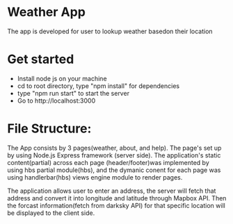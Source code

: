 # Weather App

The app is developed for user to lookup weather basedon their location

# Get started
- Install node js on your machine
- cd to root directory, type "npm install" for dependencies
- type "npm run start" to start the server
- Go to http://localhost:3000

# File Structure:
The App consists by 3 pages(weather, about, and help). The page's set up by using Node.js Express framework (server side). The application's static content(partial) across each page (header/footer)was implemented by using hbs partial module(hbs), and the dymanic conent for each page was using handlerbar(hbs) views engine module to render pages.

The application allows user to enter an address, the server will fetch that address and convert it into longitude and latitude through Mapbox API. Then the forcast information(fetch from darksky API) for that specific location will be displayed to the client side.



